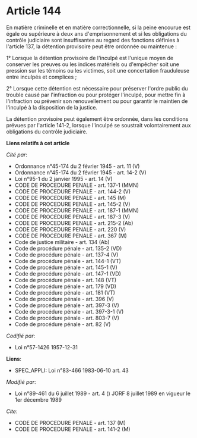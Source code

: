 # Article 144

En matière criminelle et en matière correctionnelle, si la peine encourue est égale ou supérieure à deux ans d'emprisonnement
et si les obligations du contrôle judiciaire sont insuffisantes au regard des fonctions définies à l'article 137, la
détention provisoire peut être ordonnée ou maintenue :

1° Lorsque la détention provisoire de l'inculpé est l'unique moyen de conserver les preuves ou les indices matériels ou
d'empêcher soit une pression sur les témoins ou les victimes, soit une concertation frauduleuse entre inculpés et complices ;

2° Lorsque cette détention est nécessaire pour préserver l'ordre public du trouble causé par l'infraction ou pour protéger
l'inculpé, pour mettre fin à l'infraction ou prévenir son renouvellement ou pour garantir le maintien de l'inculpé à la
disposition de la justice.

La détention provisoire peut également être ordonnée, dans les conditions prévues par l'article 141-2, lorsque l'inculpé se
soustrait volontairement aux obligations du contrôle judiciaire.

**Liens relatifs à cet article**

_Cité par_:

  - Ordonnance n°45-174 du 2 février 1945 - art. 11 (V)
  - Ordonnance n°45-174 du 2 février 1945 - art. 14-2 (V)
  - Loi n°95-1 du 2 janvier 1995 - art. 14 (V)
  - CODE DE PROCEDURE PENALE - art. 137-1 (MMN)
  - CODE DE PROCEDURE PENALE - art. 144-2 (V)
  - CODE DE PROCEDURE PENALE - art. 145 (M)
  - CODE DE PROCEDURE PENALE - art. 145-2 (V)
  - CODE DE PROCEDURE PENALE - art. 187-1 (MMN)
  - CODE DE PROCEDURE PENALE - art. 187-3 (V)
  - CODE DE PROCEDURE PENALE - art. 215-2 (Ab)
  - CODE DE PROCEDURE PENALE - art. 220 (V)
  - CODE DE PROCEDURE PENALE - art. 367 (M)
  - Code de justice militaire - art. 134 (Ab)
  - Code de procédure pénale - art. 135-2 (VD)
  - Code de procédure pénale - art. 137-4 (V)
  - Code de procédure pénale - art. 144-1 (VT)
  - Code de procédure pénale - art. 145-1 (V)
  - Code de procédure pénale - art. 147-1 (VD)
  - Code de procédure pénale - art. 148 (VT)
  - Code de procédure pénale - art. 179 (VD)
  - Code de procédure pénale - art. 181 (VT)
  - Code de procédure pénale - art. 396 (V)
  - Code de procédure pénale - art. 397-3 (V)
  - Code de procédure pénale - art. 397-3-1 (V)
  - Code de procédure pénale - art. 803-7 (V)
  - Code de procédure pénale - art. 82 (V)

_Codifié par_:

  - Loi n°57-1426 1957-12-31

**Liens**:

  - SPEC_APPLI: Loi n°83-466 1983-06-10 art. 43

_Modifié par_:

  - Loi n°89-461 du 6 juillet 1989 - art. 4 () JORF 8 juillet 1989 en vigueur le 1er décembre 1989

_Cite_:

  - CODE DE PROCEDURE PENALE - art. 137 (M)
  - CODE DE PROCEDURE PENALE - art. 141-2 (M)
